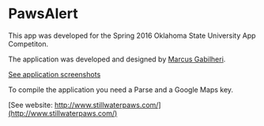 # PawsAlert

This app was developed for the Spring 2016 Oklahoma State University App Competiton. 

The application was developed and designed by [Marcus Gabilheri](mailto:marcus@gabilheri.com). 

[See application screenshots](https://github.com/fnk0/PawsAlert/tree/master/screenshots)

To compile the application you need a Parse and a Google Maps key.

[See website: http://www.stillwaterpaws.com/](http://www.stillwaterpaws.com/)
